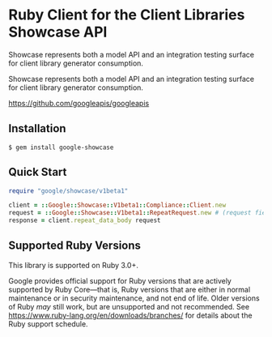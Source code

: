 # Ruby Client for the Client Libraries Showcase API

Showcase represents both a model API and an integration testing surface for client library generator consumption.

Showcase represents both a model API and an integration testing surface for client library generator consumption.

https://github.com/googleapis/googleapis

## Installation

```
$ gem install google-showcase
```

## Quick Start

```ruby
require "google/showcase/v1beta1"

client = ::Google::Showcase::V1beta1::Compliance::Client.new
request = ::Google::Showcase::V1beta1::RepeatRequest.new # (request fields as keyword arguments...)
response = client.repeat_data_body request
```

## Supported Ruby Versions

This library is supported on Ruby 3.0+.

Google provides official support for Ruby versions that are actively supported
by Ruby Core—that is, Ruby versions that are either in normal maintenance or
in security maintenance, and not end of life. Older versions of Ruby _may_
still work, but are unsupported and not recommended. See
https://www.ruby-lang.org/en/downloads/branches/ for details about the Ruby
support schedule.
